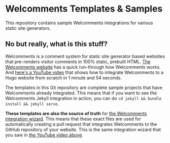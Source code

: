 # Welcomments Templates & Samples

This repository contains sample Welcomments integrations for various static site generators.

## No but really, what is this stuff?

Welcomments is a comment system for static site generator based websites that pre-renders visitor comments in 100% static, prebuilt HTML. [The Welcomments website](https://welcomments.io/) has a quick run-through how Welcomments works. And [here's a YouTube video](https://www.youtube.com/watch?v=AIG7LTOrd1Q) that shows how to integrate Welcomments to a Hugo website from scratch in 1 minute and 54 seconds.

The templates in this Git repository are complete sample projects that have Welcomments already integrated. This means that if you want to see the Welcomments Jekyll integration in action, you can do `cd jekyll && bundle install && jekyll serve`.

**These templates are also the source of truth** for [the Welcomments integration wizard](https://app.welcomments.io/new/choose). This means that these exact files are used for automatically creating a pull request that integrates Welcomments to the GitHub repository of your website. This is the same integration wizard that you saw in [the YouTube video above](https://www.youtube.com/watch?v=AIG7LTOrd1Q).
